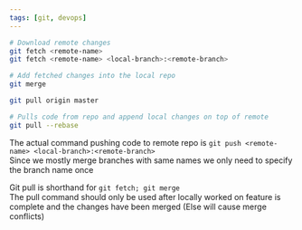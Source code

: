 ```yaml
---
tags: [git, devops]
---
```


````bash
# Download remote changes
git fetch <remote-name>
git fetch <remote-name> <local-branch>:<remote-branch>

# Add fetched changes into the local repo
git merge

git pull origin master

# Pulls code from repo and append local changes on top of remote
git pull --rebase
````

The actual command  pushing code to remote repo is `git push <remote-name> <local-branch>:<remote-branch>`  
Since we mostly merge branches with same names we only need to specify the branch name once

Git pull is shorthand for `git fetch; git merge`  
The pull command should only be used after locally worked on feature is complete and the changes have been merged (Else will cause merge conflicts)
